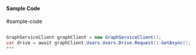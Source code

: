 #### Sample Code
#sample-code 

```C#

GraphServiceClient graphClient = new GraphServiceClient();
var drive = await graphClient.Users.Users.Drive.Request().GetAsync();
*** 

```
